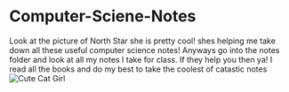 # Computer-Sciene-Notes
Look at the picture of North Star she is pretty cool! shes helping me take down all these useful computer science notes! Anyways go into the notes folder and look at all my notes I take for class. If they help you then ya! I read all the books and do my best to take the coolest of catastic notes
![Cute Cat Girl](Quinn.png)
